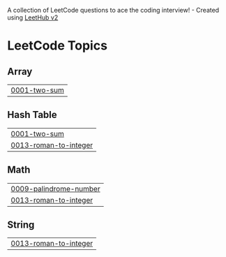 A collection of LeetCode questions to ace the coding interview! - Created using [LeetHub v2](https://github.com/arunbhardwaj/LeetHub-2.0)
<!---LeetCode Topics Start-->
# LeetCode Topics
## Array
|  |
| ------- |
| [0001-two-sum](https://github.com/Abhisunny1289/LeetCode/tree/master/0001-two-sum) |
## Hash Table
|  |
| ------- |
| [0001-two-sum](https://github.com/Abhisunny1289/LeetCode/tree/master/0001-two-sum) |
| [0013-roman-to-integer](https://github.com/Abhisunny1289/LeetCode/tree/master/0013-roman-to-integer) |
## Math
|  |
| ------- |
| [0009-palindrome-number](https://github.com/Abhisunny1289/LeetCode/tree/master/0009-palindrome-number) |
| [0013-roman-to-integer](https://github.com/Abhisunny1289/LeetCode/tree/master/0013-roman-to-integer) |
## String
|  |
| ------- |
| [0013-roman-to-integer](https://github.com/Abhisunny1289/LeetCode/tree/master/0013-roman-to-integer) |
<!---LeetCode Topics End-->